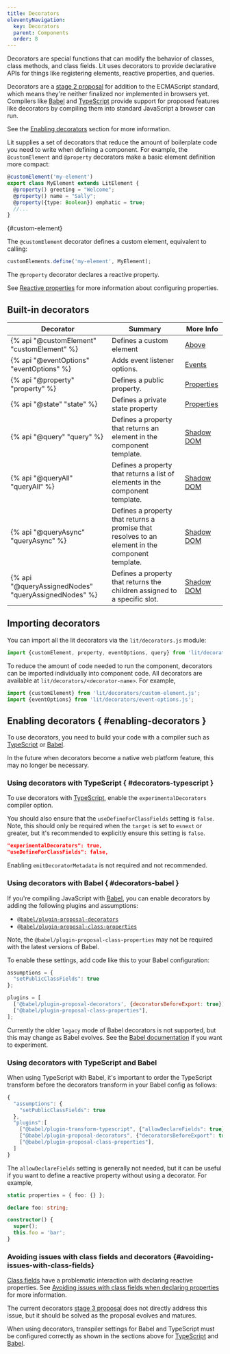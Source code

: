 ```yaml
---
title: Decorators
eleventyNavigation:
  key: Decorators
  parent: Components
  order: 8
---
```


Decorators are special functions that can modify the behavior of classes, class methods, and class fields. Lit uses decorators to provide declarative APIs for things like registering elements, reactive properties, and queries.

Decorators are a [stage 2 proposal](https://github.com/tc39/proposal-decorators) for addition to the ECMAScript standard, which means they're neither finalized nor implemented in browsers yet. Compilers like [Babel](https://babeljs.io/) and [TypeScript](https://www.typescriptlang.org/) provide support for proposed features like decorators by compiling them into standard JavaScript a browser can run.

See the [Enabling decorators](#enabling-decorators) section for more information.

Lit supplies a set of decorators that reduce the amount of boilerplate code you need to write when defining a component. For example, the `@customElement` and `@property` decorators make a basic element definition more compact:

```ts
@customElement('my-element')
export class MyElement extends LitElement {
  @property() greeting = "Welcome";
  @property() name = "Sally";
  @property({type: Boolean}) emphatic = true;
  //...
}
```
{#custom-element}

The `@customElement` decorator defines a custom element, equivalent to calling:

```js
customElements.define('my-element', MyElement);
```

The `@property` decorator declares a reactive property.

See [Reactive properties](/docs/components/properties/) for more information about configuring properties.

## Built-in decorators

| Decorator | Summary | More Info |
|-----------|---------|--------------|
| {% api "@customElement" "customElement" %} | Defines a custom element | [Above](#custom-element) |
| {% api "@eventOptions" "eventOptions" %} | Adds event listener options. | [Events](/docs/components/events/#event-options-decorator) |
| {% api "@property" "property" %} | Defines a public property. | [Properties](/docs/components/properties/#declare-with-decorators) |
| {% api "@state" "state" %} | Defines a private state property | [Properties](/docs/components/properties/#declare-with-decorators) |
| {% api "@query" "query" %} | Defines a property that returns an element in the component template. | [Shadow DOM](/docs/components/shadow-dom/#query) |
| {% api "@queryAll" "queryAll" %} | Defines a property that returns a list of elements in the component template. | [Shadow DOM](/docs/components/shadow-dom/#query-all) |
| {% api "@queryAsync" "queryAsync" %} | Defines a property that returns a promise that resolves to an element in the component template. | [Shadow DOM](/docs/components/shadow-dom/#query-async) |
| {% api "@queryAssignedNodes" "queryAssignedNodes" %} | Defines a property that returns the children assigned to a specific slot. | [Shadow DOM](/docs/components/shadow-dom/#query-assigned-nodes) |

## Importing decorators

You can import all the lit decorators via the `lit/decorators.js` module:

```js
import {customElement, property, eventOptions, query} from 'lit/decorators.js';
```

To reduce the amount of code needed to run the component, decorators can be imported individually into component code. All decorators are available at `lit/decorators/<decorator-name>`. For example,

```js
import {customElement} from 'lit/decorators/custom-element.js';
import {eventOptions} from 'lit/decorators/event-options.js';
```

## Enabling decorators { #enabling-decorators }

To use decorators, you need to build your code with a compiler such as [TypeScript](#decorators-typescript) or [Babel](#decorators-babel).

In the future when decorators become a native web platform feature, this may no longer be necessary.

### Using decorators with TypeScript { #decorators-typescript }

To use decorators with [TypeScript](https://www.typescriptlang.org/docs/handbook/decorators.html), enable the `experimentalDecorators` compiler option.

You should also ensure that the `useDefineForClassFields` setting is `false`. Note, this should only be required when the `target` is set to `esnext` or greater, but it's recommended to explicitly ensure this setting is `false`.

```json
"experimentalDecorators": true,
"useDefineForClassFields": false,
```

Enabling `emitDecoratorMetadata` is not required and not recommended.

### Using decorators with Babel  { #decorators-babel }

If you're compiling JavaScript with [Babel](https://babeljs.io/docs/en/), you can enable decorators by adding the following plugins and assumptions:

*   [`@babel/plugin-proposal-decorators`](https://babeljs.io/docs/en/babel-plugin-proposal-decorators)
*   [`@babel/plugin-proposal-class-properties`](https://babeljs.io/docs/en/babel-plugin-proposal-class-properties)

Note, the `@babel/plugin-proposal-class-properties` may not be required with the latest versions of Babel.

To enable these settings, add code like this to your Babel configuration:

```js
assumptions = {
  "setPublicClassFields": true
};

plugins = [
  ['@babel/plugin-proposal-decorators', {decoratorsBeforeExport: true}],
  ["@babel/plugin-proposal-class-properties"],
];
```

<div class="alert alert-info">

Currently the older `legacy` mode of Babel decorators is not supported, but this may change as Babel evolves. See the [Babel documentation](https://babeljs.io/docs/en/babel-plugin-proposal-decorators#legacy) if you want to experiment.

</div>

### Using decorators with TypeScript and Babel

When using TypeScript with Babel, it's important to order the TypeScript transform before the decorators transform in your Babel config as follows:

```js
{
  "assumptions": {
    "setPublicClassFields": true
  },
  "plugins":[
    ["@babel/plugin-transform-typescript", {"allowDeclareFields": true}],
    ["@babel/plugin-proposal-decorators", {"decoratorsBeforeExport": true}],
    ["@babel/plugin-proposal-class-properties"],
  ]
}
```

The `allowDeclareFields` setting is generally not needed, but it can be useful if you want to define a reactive property without using a decorator. For example,

```ts
static properties = { foo: {} };

declare foo: string;

constructor() {
  super();
  this.foo = 'bar';
}
```

### Avoiding issues with class fields and decorators {#avoiding-issues-with-class-fields}

[Class fields](https://developer.mozilla.org/en-US/docs/Web/JavaScript/Reference/Classes/Public_class_fields) have a problematic interaction with declaring reactive properties. See [Avoiding issues with class fields when declaring properties](/docs/components/properties/#avoiding-issues-with-class-fields) for more information.

The current decorators [stage 3 proposal](https://github.com/tc39/proposal-decorators) does not directly address this issue, but it should be solved as the proposal evolves and matures.

When using decorators, transpiler settings for Babel and TypeScript must be configured correctly as shown in the sections above for [TypeScript](#decorators-typescript) and [Babel](#decorators-babel).